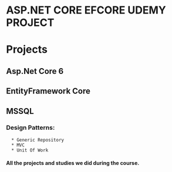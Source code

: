 # ASP.NET CORE EFCORE UDEMY PROJECT
# Projects 


## Asp.Net Core 6 
## EntityFramework Core 
## MSSQL
 
 ### Design Patterns:
      * Generic Repository                                                                                                                                      
      * MVC                                                                                                                                     
      * Unit Of Work 
       
  
               
#### All the projects and studies we did during the course.                                                                                          

                                                                                              
